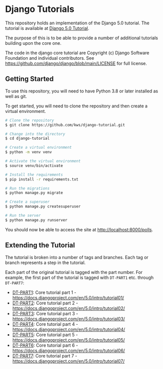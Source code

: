 # Django Tutorials

This repository holds an implementation of the Django 5.0 tutorial. The tutorial is available at [Django 5.0 Tutorial](https://docs.djangoproject.com/en/5.0/intro/tutorial01/).

The purpose of this is to be able to provide a number of additional tutorials building upon the core one. 

The code in the django core tutorial are Copyright (c) Django Software Foundation and individual contributors. See <https://github.com/django/django/blob/main/LICENSE> for full license.

## Getting Started

To use this repository, you will need to have Python 3.8 or later installed as well as git. 

To get started, you will need to clone the repository and then create a virtual environment. 

```bash
# Clone the repository
$ git clone https://github.com/kws/django-tutorial.git

# Change into the directory
$ cd django-tutorial

# Create a virtual environment
$ python -m venv venv

# Activate the virtual environment
$ source venv/bin/activate

# Install the requirements
$ pip install -r requirements.txt

# Run the migrations
$ python manage.py migrate

# Create a superuser
$ python manage.py createsuperuser

# Run the server
$ python manage.py runserver
```

You should now be able to access the site at <http://localhost:8000/polls>.

## Extending the Tutorial

The tutorial is broken into a number of tags and branches. Each tag or branch represents a step in the tutorial.

Each part of the original tutorial is tagged with the part number. For example, the first part of the tutorial is tagged with `DT-PART1` etc. through `DT-PART7`:

* [DT-PART1][DT-PART1]: Core tutorial part 1 - <https://docs.djangoproject.com/en/5.0/intro/tutorial01/>
* [DT-PART2][DT-PART2]: Core tutorial part 2 - <https://docs.djangoproject.com/en/5.0/intro/tutorial02/>
* [DT-PART3][DT-PART3]: Core tutorial part 3 - <https://docs.djangoproject.com/en/5.0/intro/tutorial03/>
* [DT-PART4][DT-PART4]: Core tutorial part 4 - <https://docs.djangoproject.com/en/5.0/intro/tutorial04/>
* [DT-PART5][DT-PART5]: Core tutorial part 5 - <https://docs.djangoproject.com/en/5.0/intro/tutorial05/>
* [DT-PART6][DT-PART6]: Core tutorial part 6 - <https://docs.djangoproject.com/en/5.0/intro/tutorial06/>
* [DT-PART7][DT-PART7]: Core tutorial part 7 - <https://docs.djangoproject.com/en/5.0/intro/tutorial07/>

[DT-PART1]: https://github.com/kws/django-tutorial/releases/tag/DT-PART1
[DT-PART2]: https://github.com/kws/django-tutorial/releases/tag/DT-PART2
[DT-PART3]: https://github.com/kws/django-tutorial/releases/tag/DT-PART3
[DT-PART4]: https://github.com/kws/django-tutorial/releases/tag/DT-PART4
[DT-PART5]: https://github.com/kws/django-tutorial/releases/tag/DT-PART5
[DT-PART6]: https://github.com/kws/django-tutorial/releases/tag/DT-PART6
[DT-PART7]: https://github.com/kws/django-tutorial/releases/tag/DT-PART7